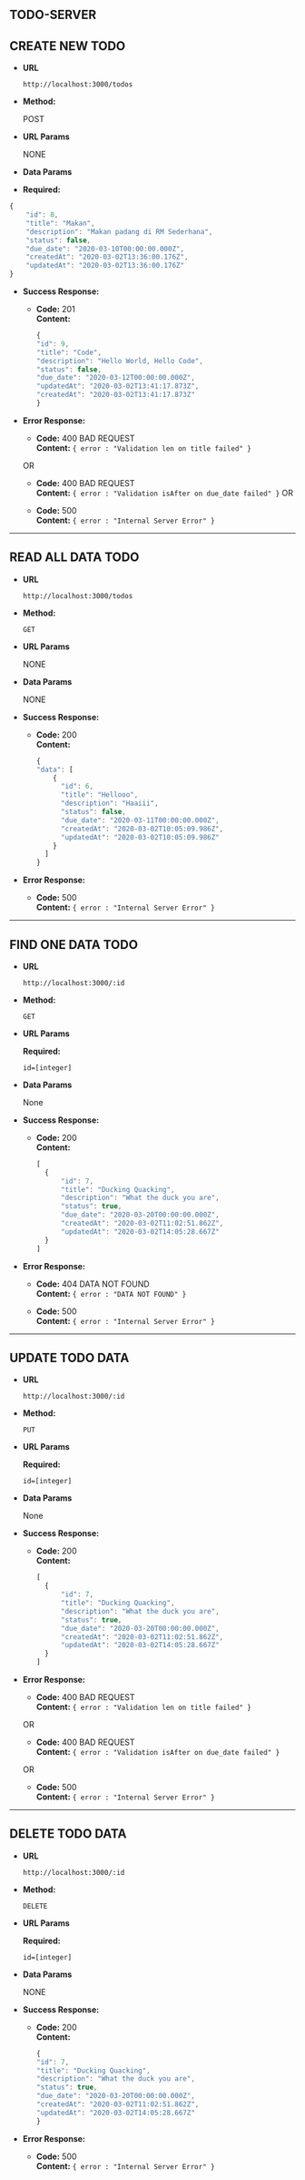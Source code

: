## TODO-SERVER

**CREATE NEW TODO**
----
  
* **URL**

  `http://localhost:3000/todos`

* **Method:**
  
  POST
  
*  **URL Params**

   NONE

* **Data Params**

*   **Required:**

  ```javascript
  {
      "id": 8,
      "title": "Makan",
      "description": "Makan padang di RM Sederhana",
      "status": false,
      "due_date": "2020-03-10T00:00:00.000Z",
      "createdAt": "2020-03-02T13:36:00.176Z",
      "updatedAt": "2020-03-02T13:36:00.176Z"
  }
  ```

* **Success Response:**

  * **Code:** 201 <br />
    **Content:** 
    ```javascript
    {
    "id": 9,
    "title": "Code",
    "description": "Hello World, Hello Code",
    "status": false,
    "due_date": "2020-03-12T00:00:00.000Z",
    "updatedAt": "2020-03-02T13:41:17.873Z",
    "createdAt": "2020-03-02T13:41:17.873Z"
    }
    ```
 
* **Error Response:**

  * **Code:** 400 BAD REQUEST <br />
    **Content:** `{ error : "Validation len on title failed" }`

  OR

  * **Code:** 400 BAD REQUEST <br />
    **Content:** `{ error : "Validation isAfter on due_date failed" }`
  OR

  * **Code:** 500 <br />
    **Content:** `{ error : "Internal Server Error" }`

----


**READ ALL DATA TODO**
----

* **URL**

  `http://localhost:3000/todos`

* **Method:**

  `GET`
  
*  **URL Params**

   NONE

* **Data Params**

   NONE

* **Success Response:**

  * **Code:** 200 <br />
    **Content:** 
    ```javascript
    {
    "data": [
        {
          "id": 6,
          "title": "Hellooo",
          "description": "Haaiii",
          "status": false,
          "due_date": "2020-03-11T00:00:00.000Z",
          "createdAt": "2020-03-02T10:05:09.986Z",
          "updatedAt": "2020-03-02T10:05:09.986Z"
        }
      ]
    }
    ```
 
* **Error Response:**

  * **Code:** 500 <br />
    **Content:** `{ error : "Internal Server Error" }`


----

**FIND ONE DATA TODO**
----

* **URL**

  `http://localhost:3000/:id`

* **Method:**
  
  `GET`
  
*  **URL Params**

   **Required:**
 
   `id=[integer]`

* **Data Params**

   None

* **Success Response:**

  * **Code:** 200 <br />
    **Content:** 
    ```javascript
    [
      {
          "id": 7,
          "title": "Ducking Quacking",
          "description": "What the duck you are",
          "status": true,
          "due_date": "2020-03-20T00:00:00.000Z",
          "createdAt": "2020-03-02T11:02:51.862Z",
          "updatedAt": "2020-03-02T14:05:28.667Z"
      }
    ]
    ```
 
* **Error Response:**

  * **Code:** 404 DATA NOT FOUND <br />
    **Content:** `{ error : "DATA NOT FOUND" }`

  * **Code:** 500 <br />
    **Content:** `{ error : "Internal Server Error" }`

----

**UPDATE TODO DATA**
----

* **URL**

  `http://localhost:3000/:id`

* **Method:**
  
  `PUT`
  
*  **URL Params**

   **Required:**
 
   `id=[integer]`

* **Data Params**

   None

* **Success Response:**

  * **Code:** 200 <br />
    **Content:** 
    ```javascript
    [
      {
          "id": 7,
          "title": "Ducking Quacking",
          "description": "What the duck you are",
          "status": true,
          "due_date": "2020-03-20T00:00:00.000Z",
          "createdAt": "2020-03-02T11:02:51.862Z",
          "updatedAt": "2020-03-02T14:05:28.667Z"
      }
    ]
    ```
 
* **Error Response:**

  * **Code:** 400 BAD REQUEST <br />
    **Content:** `{ error : "Validation len on title failed" }`

  OR

  * **Code:** 400 BAD REQUEST <br />
    **Content:** `{ error : "Validation isAfter on due_date failed" }`
  
  OR

  * **Code:** 500 <br />
    **Content:** `{ error : "Internal Server Error" }`


----

**DELETE TODO DATA**
----

* **URL**

  `http://localhost:3000/:id`

* **Method:**

  `DELETE`
  
*  **URL Params**

   **Required:**
 
   `id=[integer]`

* **Data Params**

   NONE

* **Success Response:**

  * **Code:** 200 <br />
    **Content:** 
    ```javascript
    {
    "id": 7,
    "title": "Ducking Quacking",
    "description": "What the duck you are",
    "status": true,
    "due_date": "2020-03-20T00:00:00.000Z",
    "createdAt": "2020-03-02T11:02:51.862Z",
    "updatedAt": "2020-03-02T14:05:28.667Z"
    }

    ```
 
* **Error Response:**

  * **Code:** 500 <br />
    **Content:** `{ error : "Internal Server Error" }`
